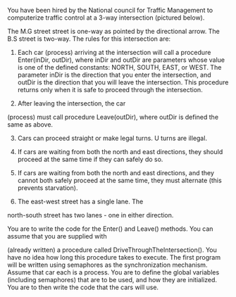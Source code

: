 You have been hired by the National council for Traffic Management to computerize traffic control at a 3-way intersection (pictured below).

The M.G street street is one-way as pointed by the directional arrow. The B.S street is two-way. The rules for this intersection are:
 

1.	Each car (process) arriving at the intersection will call a procedure Enter(inDir, outDir), where inDir and outDir are parameters whose value is one of the defined constants: NORTH, SOUTH, EAST, or WEST. The parameter inDir is the direction that you enter the intersection, and outDir is the direction that you will leave the intersection. This procedure returns only when it is safe to proceed through the intersection.

2.	After  leaving  the  intersection,  the  car

(process) must call procedure Leave(outDir), where outDir is defined the same as above.

3.	Cars can proceed straight or make legal turns. U turns are illegal.

4.	If cars are waiting from both the north and east directions, they should proceed at the same time if they can safely do so.

5.	If cars are waiting from both the north and east directions, and they cannot both safely proceed at the same time, they must alternate (this prevents starvation).

6.	The east-west street has a single lane. The

north-south street has two lanes - one in either direction.

You are to write the code for the Enter() and Leave() methods. You can assume that you are supplied with

(already written) a procedure called DriveThroughTheIntersection(). You have no idea how long this procedure takes to execute. The first program will be written using semaphores as the synchronization mechanism. Assume that car each is a process. You are to define the global variables (including semaphores) that are to be used, and how they are initialized. You are to then write the code that the cars will use.
